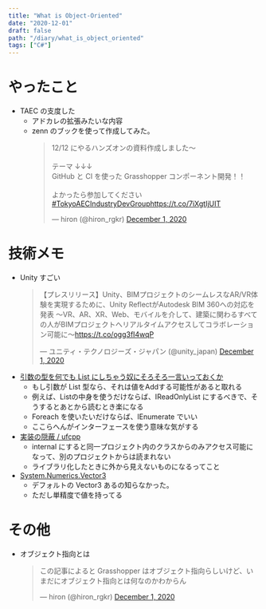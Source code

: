 ```yaml
---
title: "What is Object-Oriented"
date: "2020-12-01"
draft: false
path: "/diary/what_is_object_oriented"
tags: ["C#"]
---
```


# やったこと

- TAEC の支度した
  - アドカレの拡張みたいな内容
  - zenn のブックを使って作成してみた。
    <blockquote class="twitter-tweet"><p lang="ja" dir="ltr">12/12 にやるハンズオンの資料作成しました～<br><br>テーマ ↓↓↓<br>GitHub と CI を使った Grasshopper コンポーネント開発！！<br><br>よかったら参加してください<a href="https://twitter.com/hashtag/TokyoAECIndustryDevGroup?src=hash&amp;ref_src=twsrc%5Etfw">#TokyoAECIndustryDevGroup</a><a href="https://t.co/7iXgtIjUIT">https://t.co/7iXgtIjUIT</a></p>&mdash; hiron (@hiron_rgkr) <a href="https://twitter.com/hiron_rgkr/status/1333773687447642114?ref_src=twsrc%5Etfw">December 1, 2020</a></blockquote> <script async src="https://platform.twitter.com/widgets.js" charset="utf-8"></script>

# 技術メモ

- Unity すごい
  <blockquote class="twitter-tweet"><p lang="ja" dir="ltr">【プレスリリース】Unity、BIMプロジェクトのシームレスなAR/VR体験を実現するために、Unity ReflectがAutodesk BIM 360への対応を発表 ～VR、AR、XR、Web、モバイルを介して、建築に関わるすべての人がBIMプロジェクトへリアルタイムアクセスしてコラボレーション可能に～<a href="https://t.co/ogg3fI4wqP">https://t.co/ogg3fI4wqP</a></p>&mdash; ユニティ・テクノロジーズ・ジャパン (@unity_japan) <a href="https://twitter.com/unity_japan/status/1333600465750171648?ref_src=twsrc%5Etfw">December 1, 2020</a></blockquote> <script async src="https://platform.twitter.com/widgets.js" charset="utf-8"></script>
- [引数の型を何でも List にしちゃう奴にそろそろ一言いっておくか](https://qiita.com/lobin-z0x50/items/248db6d0629c7abe47dd)
  - もし引数が List 型なら、それは値をAddする可能性があると取れる
  - 例えば、Listの中身を使うだけならば、IReadOnlyList にするべきで、そうするとあとから読むとき楽になる
  - Foreach を使いたいだけならば、IEnumerate でいい
  - ここらへんがインターフェースを使う意味な気がする    
- [実装の隠蔽 / ufcpp](https://ufcpp.net/study/csharp/oo_conceal.html)
  - internal にすると同一プロジェクト内のクラスからのみアクセス可能になって、別のプロジェクトからは読まれない
  - ライブラリ化したときに外から見えないものになるってこと
- [System.Numerics.Vector3](https://docs.microsoft.com/ja-jp/dotnet/api/system.numerics.vector3?view=net-5.0)
  - デフォルトの Vector3 あるの知らなかった。
  - ただし単精度で値を持ってる

# その他

- オブジェクト指向とは
  <blockquote class="twitter-tweet"><p lang="ja" dir="ltr">この記事によると Grasshopper はオブジェクト指向らしいけど、いまだにオブジェクト指向とは何なのかわからん</p>&mdash; hiron (@hiron_rgkr) <a href="https://twitter.com/hiron_rgkr/status/1333766876883689472?ref_src=twsrc%5Etfw">December 1, 2020</a></blockquote> <script async src="https://platform.twitter.com/widgets.js" charset="utf-8"></script>
